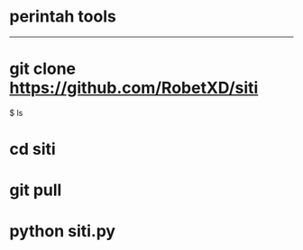 # perintah tools
__________________________________________
# git clone https://github.com/RobetXD/siti
$ ls
# cd siti
# git pull
# python siti.py
